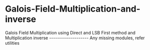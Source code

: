 # Galois-Field-Multiplication-and-inverse
Galois Field Multiplication using Direct and LSB First method and Multiplication inverse -------------------- Any missing modules, refer utilities
